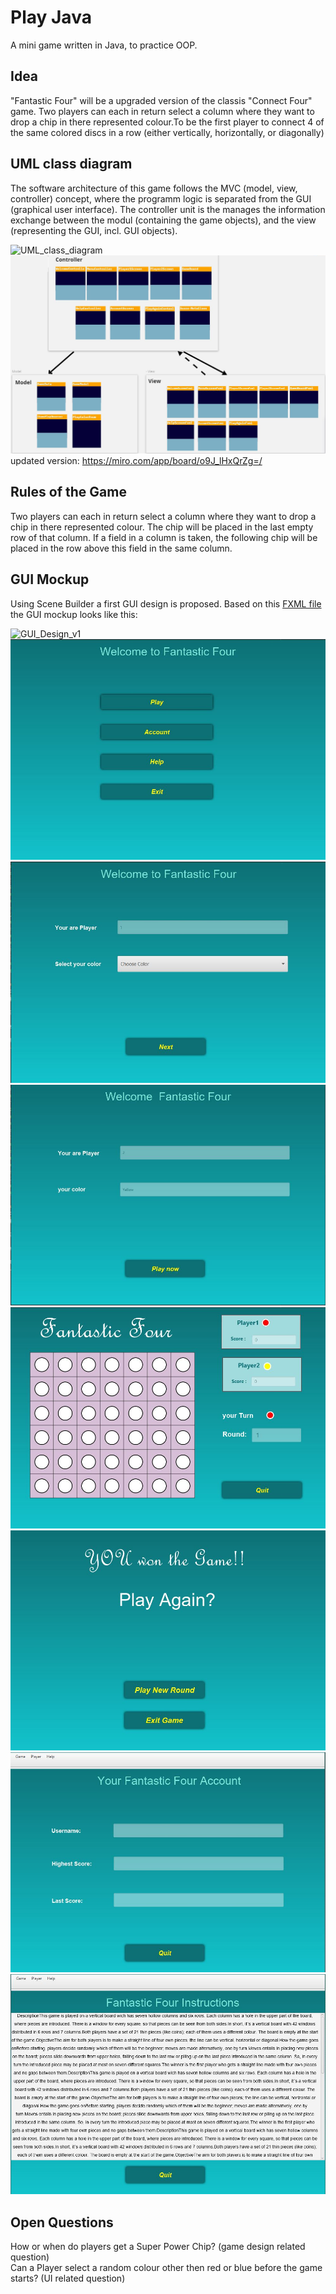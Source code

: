 # Play Java
A mini game written in Java, to practice OOP.

## Idea

"Fantastic Four" will be a upgraded version of the classis "Connect Four" game. Two players can each in return select a column where they want to drop a chip in there represented colour.To be the first player to connect 4 of the same colored discs in a row (either vertically, horizontally, or diagonally)


## UML class diagram

The software architecture of this game follows the MVC (model, view, controller) concept, where the programm logic is separated from the GUI (graphical user interface). The controller unit is the manages the information exchange between the modul (containing the game objects), and the view (representing the GUI, incl. GUI objects).

![UML_class_diagram](images/uml1.jpg "UML class diagram")
![UML_class_diagram](images/Capture.JPG "UML class diagram")
updated version: https://miro.com/app/board/o9J_lHxQrZg=/

## Rules of the Game

Two players can each in return select a column where they want to drop a chip in there represented colour. The chip will be placed in the last empty row of that column. If a field in a column is taken, the following chip will be placed in the row above this field in the same column. 

## GUI Mockup

Using Scene Builder a first GUI design is proposed. Based on this [FXML file](./data/FantasticFour_v1.fxml) the GUI mockup looks like this: <br>

![GUI_Design_v1](images/welcome.JPG.JPG "Fantastic Four GUI Design from Scene Builder")
![GUI_Design_v1](images/2-menu.JPG "Fantastic Four GUI Design from Scene Builder")
![GUI_Design_v1](images/3-user1.JPG "Fantastic Four GUI Design from Scene Builder")
![GUI_Design_v1](images/4-user2.JPG "Fantastic Four GUI Design from Scene Builder")
![GUI_Design_v1](images/5-gameboard.JPG "Fantastic Four GUI Design from Scene Builder")
![GUI_Design_v1](images/6-won.JPG "Fantastic Four GUI Design from Scene Builder")
![GUI_Design_v1](images/7-account.JPG "Fantastic Four GUI Design from Scene Builder")
![GUI_Design_v1](images/8-help.JPG "Fantastic Four GUI Design from Scene Builder")




## Open Questions

How or when do players get a Super Power Chip? (game design related question) <br>
Can a Player select a random colour other then red or blue before the game starts? (UI related question)


